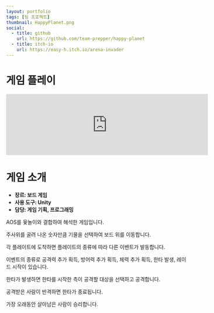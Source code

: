 ```yaml
---
layout: portfolio
tags: [팀 프로젝트]
thumbnail: HappyPlanet.png
social:
  - title: github
    url: https://github.com/team-prepper/happy-planet
  - title: itch-io
    url: https://easy-h.itch.io/arena-invader
---
```

# 게임 플레이
<iframe frameborder="0" src="https://itch.io/embed/3098128" width="552" height="167"><a href="https://easy-h.itch.io/arena-invader">Arena Invader by Easy-H</a></iframe>

# 게임 소개
- **장르: 보드 게임**
- **사용 도구: Unity**
- **담당: 게임 기획, 프로그래밍**

AOS를 윷놀이와 결합하여 해석한 게임입니다.

주사위를 굴려 나온 숫자만큼 기물을 선택하여 보드 위를 이동합니다.

각 플레이트에 도착하면 플레이트의 종류에 따라 다른 이벤트가 발동합니다.

이벤트의 종류로 공격력 추가 획득, 방어력 추가 획득, 체력 추가 획득, 한타 발생, 레이드 시작이 있습니다.

한타가 발생하면 한타를 시작한 측이 공격할 대상을 선택하고 공격합니다.

공격받은 사람이 반격하면 한타가 종료됩니다.

가장 오래동안 살아남은 사람이 승리합니다.
